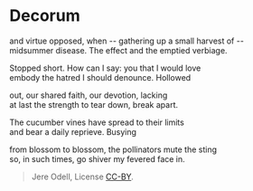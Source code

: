 # Decorum

and virtue opposed, when -- gathering up a small harvest of --  
midsummer disease. The effect and the emptied verbiage.

Stopped short. How can I say: you that I would love  
embody the hatred I should denounce. Hollowed

out, our shared faith, our devotion, lacking  
at last the strength to tear down, break apart.

The cucumber vines have spread to their limits  
and bear a daily reprieve. Busying

from blossom to blossom, the pollinators mute the sting  
so, in such times, go shiver my fevered face in.

>Jere Odell, License [CC-BY](https://creativecommons.org/licenses/by/4.0/).